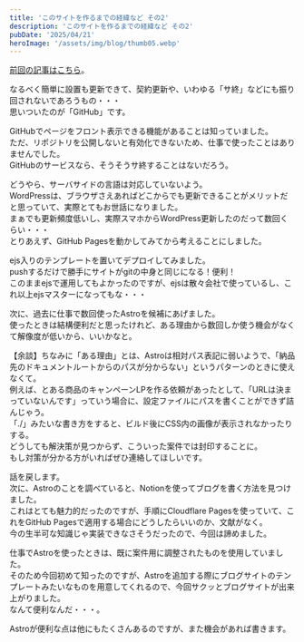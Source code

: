 ```yaml
---
title: 'このサイトを作るまでの経緯など その2'
description: 'このサイトを作るまでの経緯など その2'
pubDate: '2025/04/21'
heroImage: '/assets/img/blog/thumb05.webp'
---
```


[前回の記事はこちら](/blog/20250421_1/)。

なるべく簡単に設置も更新できて、契約更新や、いわゆる「サ終」などにも振り回されないであろうもの・・・<br>
思いついたのが「GitHub」です。

GitHubでページをフロント表示できる機能があることは知っていました。<br>
ただ、リポジトリを公開しないと有効化できないため、仕事で使ったことはありませんでした。<br>
GitHubのサービスなら、そうそうサ終することはないだろう。

どうやら、サーバサイドの言語は対応していないよう。<br>
WordPressは、ブラウザさえあればどこからでも更新できることがメリットだと思っていて、実際とてもお世話になりました。<br>
まぁでも更新頻度低いし、実際スマホからWordPress更新したのだって数回くらい・・・<br>
とりあえず、GitHub Pagesを動かしてみてから考えることにしました。

ejs入りのテンプレートを置いてデプロイしてみました。<br>
pushするだけで勝手にサイトがgitの中身と同じになる！便利！<br>
このままejsで運用してもよかったのですが、ejsは散々会社で使っているし、これ以上ejsマスターになってもな・・・

次に、過去に仕事で数回使ったAstroを候補にあげました。<br>
使ったときは結構便利だと思ったけれど、ある理由から数回しか使う機会がなくて解像度が低いから、いいかなと。

【余談】ちなみに「ある理由」とは、Astroは相対パス表記に弱いようで、「納品先のドキュメントルートからのパスが分からない」というパターンのときに使えなくて。<br>
例えば、とある商品のキャンペーンLPを作る依頼があったとして、「URLは決まっていないんです」っていう場合に、設定ファイルにパスを書くことができず詰んじゃう。<br>
「./」みたいな書き方をすると、ビルド後にCSS内の画像が表示されなかったりする。<br>
どうしても解決策が見つからず、こういった案件では封印することに。<br>
もし対策が分かる方がいればぜひ連絡してほしいです。

話を戻します。<br>
次に、Astroのことを調べていると、Notionを使ってブログを書く方法を見つけました。<br>
これはとても魅力的だったのですが、手順にCloudflare Pagesを使っていて、これをGitHub Pagesで適用する場合にどうしたらいいのか、文献がなく。<br>
今の生半可な知識じゃ実装できなさそうだったので、今回は諦めました。

仕事でAstroを使ったときは、既に案件用に調整されたものを使用していました。<br>
そのため今回初めて知ったのですが、Astroを追加する際にブログサイトのテンプレートみたいなものを用意してくれるので、今回サクッとブログサイトが出来上がりました。<br>
なんて便利なんだ・・・。

Astroが便利な点は他にもたくさんあるのですが、また機会があれば書きます。
